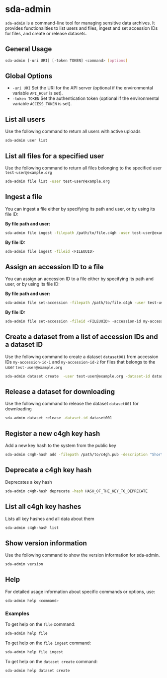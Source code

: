 # sda-admin

`sda-admin` is a command-line tool for managing sensitive data archives. It provides functionalities to list users and files, ingest and set accession IDs for files, and create or release datasets.

## General Usage

```sh
sda-admin [-uri URI] [-token TOKEN] <command> [options]
```

## Global Options
- `-uri URI`
Set the URI for the API server (optional if the environmental variable `API_HOST` is set).
- `-token TOKEN`
Set the authentication token (optional if the environmental variable `ACCESS_TOKEN` is set).

## List all users

Use the following command to return all users with active uploads
```sh
sda-admin user list 
```

## List all files for a specified user

Use the following command to return all files belonging to the specified user `test-user@example.org`
```sh
sda-admin file list -user test-user@example.org
```


## Ingest a file

You can ingest a file either by specifying its path and user, or by using its file ID:

**By file path and user:**
```sh
sda-admin file ingest -filepath /path/to/file.c4gh -user test-user@example.org
```

**By file ID:**
```sh
sda-admin file ingest -fileid <FILEUUID>
```

## Assign an accession ID to a file

You can assign an accession ID to a file either by specifying its path and user, or by using its file ID:

**By file path and user:**
```sh
sda-admin file set-accession -filepath /path/to/file.c4gh -user test-user@example.org -accession-id my-accession-id-1
```

**By file ID:**
```sh
sda-admin file set-accession -fileid <FILEUUID> -accession-id my-accession-id-1
```

## Create a dataset from a list of accession IDs and a dataset ID

Use the following command to create a dataset `dataset001` from accession IDs `my-accession-id-1` and `my-accession-id-2` for files that belongs to the user `test-user@example.org`

```sh
sda-admin dataset create  -user test-user@example.org -dataset-id dataset001 my-accession-id-1 my-accession-id-2 
```

## Release a dataset for downloading

Use the following command to release the dataset `dataset001` for downloading

```sh
sda-admin dataset release -dataset-id dataset001
```

## Register a new c4gh key hash

Add a new key hash to the system from the public key

```sh
sda-admin c4gh-hash add -filepath /path/to/c4gh.pub -description "Short description of this key"
```

## Deprecate a c4gh key hash

Deprecates a key hash

```sh
sda-admin c4gh-hash deprecate -hash HASH_OF_THE_KEY_TO_DEPRECATE
```

## List all c4gh key hashes

Lists all key hashes and all data about them

```sh
sda-admin c4gh-hash list
```

## Show version information

Use the following command to show the version information for sda-admin.

```sh
sda-admin version
```

## Help

For detailed usage information about specific commands or options, use:

```sh
sda-admin help <command>
```

### Examples

To get help on the `file` command:

```sh
sda-admin help file
```

To get help on the `file ingest` command:

```sh
sda-admin help file ingest
```

To get help on the `dataset create` command:

```sh
sda-admin help dataset create
```
